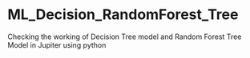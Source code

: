 # ML_Decision_RandomForest_Tree
Checking the working of Decision Tree model and Random Forest Tree Model in Jupiter using python
